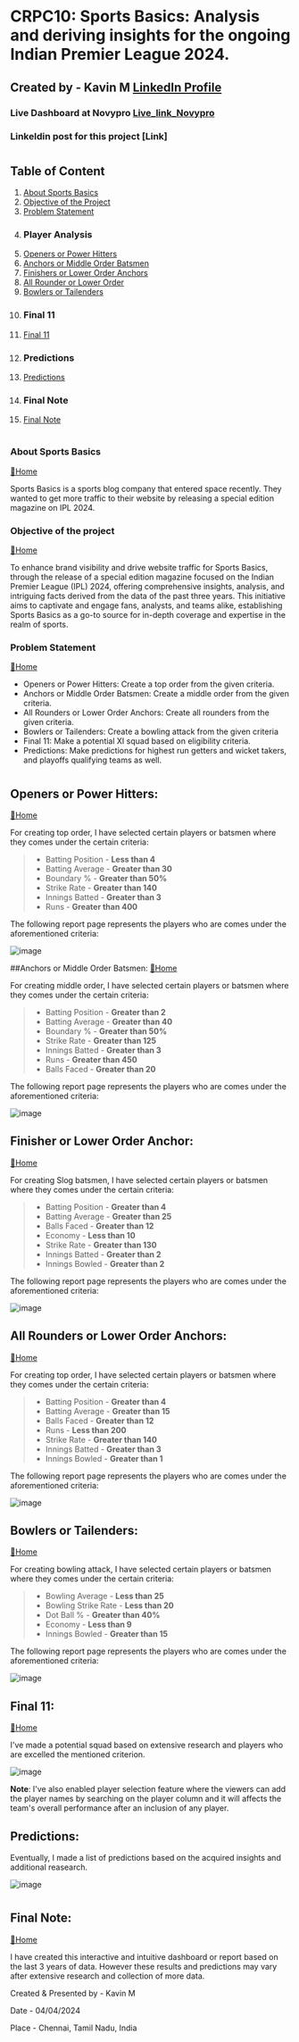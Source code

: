 #  CRPC10: Sports Basics: Analysis and deriving insights for the ongoing Indian Premier League 2024.

## Created by - Kavin M [LinkedIn Profile](https://www.linkedin.com/in/kavin-2002m19/)

### Live Dashboard at Novypro [Live_link_Novypro](https://www.novypro.com/project/ipl-insights-2024-power-bi)
### Linkeldin post for this project [Link]

#
## Table of Content
1. [About Sports Basics](#about-sports-basics)
2. [Objective of the Project](#objective-of-the-project)
3. [Problem Statement](#problem-statement)
4. ### Player Analysis
5. [Openers or Power Hitters](#openers-powerhitters)
6. [Anchors or Middle Order Batsmen](#Anchors-Middle-order-batsmen)
7. [Finishers or Lower Order Anchors](#Finishers-Lower-order-anchors)
8. [All Rounder or Lower Order](#Allrounder-Lower-order)
9. [Bowlers or Tailenders](#Bowlers-Tailenders)
10. ### Final 11
11. [Final 11](#Final-11)
12. ### Predictions
13. [Predictions](#Predictions)
14. ### Final Note
15. [Final Note](#Final-Note)

#
### About Sports Basics
[🔁Home](#table-of-content)

Sports Basics is a sports blog company that entered space recently.  They wanted to get more traffic to their website by releasing a special edition magazine on IPL 2024.  

### Objective of the project
[🔁Home](#table-of-content)

To enhance brand visibility and drive website traffic for Sports Basics, through the release of a special edition magazine focused on the Indian Premier League (IPL) 2024, offering comprehensive insights, analysis, and intriguing facts derived from the data of the past three years. This initiative aims to captivate and engage fans, analysts, and teams alike, establishing Sports Basics as a go-to source for in-depth coverage and expertise in the realm of sports.

### Problem Statement
[🔁Home](#table-of-content)

* Openers or Power Hitters: Create a top order from the given criteria.
* Anchors or Middle Order Batsmen: Create a middle order from the given criteria.
* All Rounders or Lower Order Anchors: Create all rounders from the given criteria.
* Bowlers or Tailenders: Create a bowling attack from the given criteria
* Final 11: Make a potential XI squad based on eligibility criteria.
* Predictions: Make predictions for highest run getters and wicket takers, and playoffs qualifying teams as well.
#

## Openers or Power Hitters:
[🔁Home](#table-of-content)

For creating top order, I have selected certain players or batsmen where they comes under the certain criteria:
> * Batting Position - **Less than 4**
> * Batting Average - **Greater than 30**
> * Boundary % - **Greater than 50%**
> * Strike Rate - **Greater than 140**
> * Innings Batted - **Greater than 3**
> * Runs - **Greater than 400**

The following report page represents the players who are comes under the aforementioned criteria:

![image](https://github.com/Kavin-M-2002/IPL-Insights-2024/assets/97793013/55132f8b-7d65-457a-a516-b642e47b2ddb)

##Anchors or Middle Order Batsmen:
[🔁Home](#table-of-content)

For creating middle order, I have selected certain players or batsmen where they comes under the certain criteria:
> * Batting Position - **Greater than 2**
> * Batting Average - **Greater than 40**
> * Boundary % - **Greater than 50%**
> * Strike Rate - **Greater than 125**
> * Innings Batted - **Greater than 3**
> * Runs - **Greater than 450**
> * Balls Faced - **Greater than 20**

The following report page represents the players who are comes under the aforementioned criteria:

![image](https://github.com/Kavin-M-2002/IPL-Insights-2024/assets/97793013/2ecc877e-4c4e-4101-8957-2ba17698b03b)


## Finisher or Lower Order Anchor:
[🔁Home](#table-of-content)

For creating Slog batsmen, I have selected certain players or batsmen where they comes under the certain criteria:
> * Batting Position - **Greater than 4**
> * Batting Average - **Greater than 25**
> * Balls Faced - **Greater than 12**
> * Economy - **Less than 10**
> * Strike Rate - **Greater than 130**
> * Innings Batted - **Greater than 2**
> * Innings Bowled - **Greater than 2**

The following report page represents the players who are comes under the aforementioned criteria:

![image](https://github.com/Kavin-M-2002/IPL-Insights-2024/assets/97793013/8fb7b3d9-0e7d-4a7f-a65a-cbaede51dafc)

## All Rounders or Lower Order Anchors:
[🔁Home](#table-of-content)

For creating top order, I have selected certain players or batsmen where they comes under the certain criteria:
> * Batting Position - **Greater than 4**
> * Batting Average - **Greater than 15**
> * Balls Faced - **Greater than 12**
> * Runs - **Less than 200**
> * Strike Rate - **Greater than 140**
> * Innings Batted - **Greater than 3**
> * Innings Bowled - **Greater than 1**

The following report page represents the players who are comes under the aforementioned criteria:

![image](https://github.com/Kavin-M-2002/IPL-Insights-2024/assets/97793013/b6f07701-d942-4302-b5f2-393dd4470068)

## Bowlers or Tailenders:
[🔁Home](#table-of-content)

For creating bowling attack, I have selected certain players or batsmen where they comes under the certain criteria:
> * Bowling Average - **Less than 25**
> * Bowling Strike Rate - **Less than 20**
> * Dot Ball % - **Greater than 40%** 
> * Economy - **Less than 9**
> * Innings Bowled - **Greater than 15**

The following report page represents the players who are comes under the aforementioned criteria:

![image](https://github.com/Kavin-M-2002/IPL-Insights-2024/assets/97793013/afcbe7a7-6243-483d-b961-7465d3485fc9)

## Final 11:
[🔁Home](#table-of-content)

I've made a potential squad based on extensive research and players who are excelled the mentioned criterion.

![image](https://github.com/Kavin-M-2002/IPL-Insights-2024/assets/97793013/86832deb-b5d5-4f85-b828-d55187e45b60)

**Note**: I've also enabled player selection feature where the viewers can add the player names by searching on the player column and it will affects the team's overall performance after an inclusion of any player.

## Predictions:

Eventually, I made a list of predictions based on the acquired insights and additional reasearch.

![image](https://github.com/Kavin-M-2002/IPL-Insights-2024/assets/97793013/3dc83bf4-07ca-4542-9ee4-e141c0597f44)

#

## Final Note:
[🔁Home](#table-of-content)

I have created this interactive and intuitive dashboard or report based on the last 3 years of data. However these results and predictions may vary after extensive research and collection of more data.

Created & Presented by - Kavin M

Date - 04/04/2024

Place - Chennai, Tamil Nadu, India
